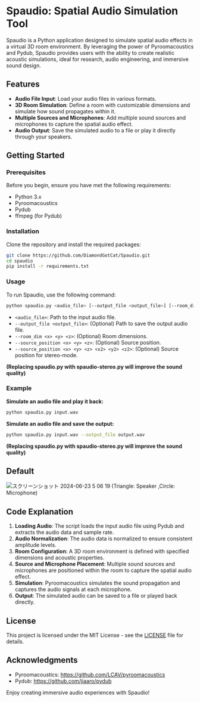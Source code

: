 # Spaudio: Spatial Audio Simulation Tool
Spaudio is a Python application designed to simulate spatial audio effects in a virtual 3D room environment. By leveraging the power of Pyroomacoustics and Pydub, Spaudio provides users with the ability to create realistic acoustic simulations, ideal for research, audio engineering, and immersive sound design.

## Features

- **Audio File Input**: Load your audio files in various formats.
- **3D Room Simulation**: Define a room with customizable dimensions and simulate how sound propagates within it.
- **Multiple Sources and Microphones**: Add multiple sound sources and microphones to capture the spatial audio effect.
- **Audio Output**: Save the simulated audio to a file or play it directly through your speakers.

## Getting Started

### Prerequisites

Before you begin, ensure you have met the following requirements:
- Python 3.x
- Pyroomacoustics
- Pydub
- ffmpeg (for Pydub)

### Installation

Clone the repository and install the required packages:

```bash
git clone https://github.com/DiamondGotCat/Spaudio.git
cd spaudio
pip install -r requirements.txt
```

### Usage

To run Spaudio, use the following command:

```bash
python spaudio.py <audio_file> [--output_file <output_file>] [--room_dim <x> <y> <z>] [--source_position <x> <y> <z>]
```

- `<audio_file>`: Path to the input audio file.
- `--output_file <output_file>`: (Optional) Path to save the output audio file.
- `--room_dim <x> <y> <z>`: (Optional) Room dimensions.
- `--source_position <x> <y> <z>`: (Optional) Source position.
- `--source_position <x> <y> <z> <x2> <y2> <z2>`: (Optional) Source position for stereo-mode.

**(Replacing spaudio.py with spaudio-stereo.py will improve the sound quality)**

### Example

**Simulate an audio file and play it back:**

```bash
python spaudio.py input.wav
```

**Simulate an audio file and save the output:**

```bash
python spaudio.py input.wav --output_file output.wav
```

**(Replacing spaudio.py with spaudio-stereo.py will improve the sound quality)**

## Default
![スクリーンショット 2024-06-23 5 06 19](https://github.com/DiamondGotCat/Spaudio/assets/124330624/9cce371a-a00e-43c3-8f5d-ce2a0170b80b)
(Triangle: Speaker ,Circle: Microphone)

## Code Explanation

1. **Loading Audio**: The script loads the input audio file using Pydub and extracts the audio data and sample rate.
2. **Audio Normalization**: The audio data is normalized to ensure consistent amplitude levels.
3. **Room Configuration**: A 3D room environment is defined with specified dimensions and acoustic properties.
4. **Source and Microphone Placement**: Multiple sound sources and microphones are positioned within the room to capture the spatial audio effect.
5. **Simulation**: Pyroomacoustics simulates the sound propagation and captures the audio signals at each microphone.
6. **Output**: The simulated audio can be saved to a file or played back directly.

## License

This project is licensed under the MIT License - see the [LICENSE](LICENSE) file for details.

## Acknowledgments

- Pyroomacoustics: https://github.com/LCAV/pyroomacoustics
- Pydub: https://github.com/jiaaro/pydub

Enjoy creating immersive audio experiences with Spaudio!
